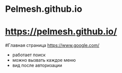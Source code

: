 # Pelmesh.github.io 
# https://pelmesh.github.io/
#Главная страница  https://www.google.com/
- работает поиск
- можно вызвать каждое меню
- вид после авторизации

